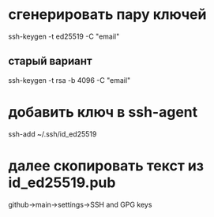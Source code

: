 # сгенерировать пару ключей

ssh-keygen -t ed25519 -C "email"

## старый вариант

ssh-keygen -t rsa -b 4096 -C "email"

# добавить ключ в ssh-agent

ssh-add ~/.ssh/id_ed25519

# далее скопировать текст из id_ed25519.pub

github->main->settings->SSH and GPG keys


